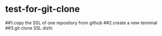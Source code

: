# test-for-git-clone

##1.copy the SSL of one repository from github
##2.create a new terminal
##3.git clone SSL dizhi
